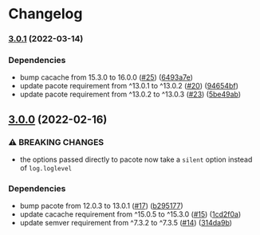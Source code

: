 # Changelog

### [3.0.1](https://www.github.com/npm/metavuln-calculator/compare/v3.0.0...v3.0.1) (2022-03-14)


### Dependencies

* bump cacache from 15.3.0 to 16.0.0 ([#25](https://www.github.com/npm/metavuln-calculator/issues/25)) ([6493a7e](https://www.github.com/npm/metavuln-calculator/commit/6493a7e5a5e9d28ab44b57f5c33a5e63e959c5b4))
* update pacote requirement from ^13.0.1 to ^13.0.2 ([#20](https://www.github.com/npm/metavuln-calculator/issues/20)) ([94654bf](https://www.github.com/npm/metavuln-calculator/commit/94654bfcaa754a0065f671f6dc9fd4c0bf2c247f))
* update pacote requirement from ^13.0.2 to ^13.0.3 ([#23](https://www.github.com/npm/metavuln-calculator/issues/23)) ([5be49ab](https://www.github.com/npm/metavuln-calculator/commit/5be49ab411bc1dc04af16bda801e3de70785e016))

## [3.0.0](https://www.github.com/npm/metavuln-calculator/compare/v2.0.0...v3.0.0) (2022-02-16)


### ⚠ BREAKING CHANGES

* the options passed directly to pacote now take a `silent` option instead of `log.loglevel`

### Dependencies

* bump pacote from 12.0.3 to 13.0.1 ([#17](https://www.github.com/npm/metavuln-calculator/issues/17)) ([b295177](https://www.github.com/npm/metavuln-calculator/commit/b295177dfa7dbaf68abb58340b4b0e29529be9ee))
* update cacache requirement from ^15.0.5 to ^15.3.0 ([#15](https://www.github.com/npm/metavuln-calculator/issues/15)) ([1cd2f0a](https://www.github.com/npm/metavuln-calculator/commit/1cd2f0a113a776a981f2046310e13ca6a560e4cf))
* update semver requirement from ^7.3.2 to ^7.3.5 ([#14](https://www.github.com/npm/metavuln-calculator/issues/14)) ([314da9b](https://www.github.com/npm/metavuln-calculator/commit/314da9b625f1f7e9bb32104dae3727656678224f))
